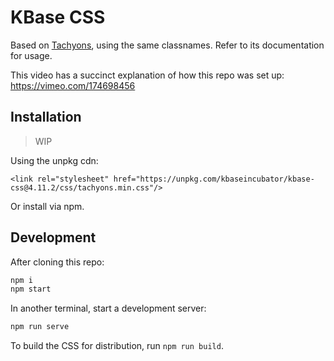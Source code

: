 # KBase CSS

Based on [Tachyons](http://tachyons.io/), using the same classnames. Refer to its documentation for usage.

This video has a succinct explanation of how this repo was set up: https://vimeo.com/174698456

## Installation

> WIP

Using the unpkg cdn:

```
<link rel="stylesheet" href="https://unpkg.com/kbaseincubator/kbase-css@4.11.2/css/tachyons.min.css"/>
```

Or install via npm.

## Development

After cloning this repo:

```sh
npm i
npm start
```

In another terminal, start a development server:

```sh
npm run serve
```

To build the CSS for distribution, run `npm run build`.
